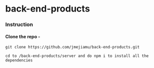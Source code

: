 # back-end-products
### Instruction
#### Clone the repo - 
```git clone https://github.com/jmejiamu/back-end-products.git```

```cd to /back-end-products/server and do npm i to install all the dependencies```

